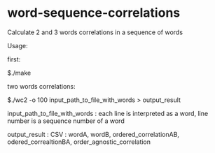 # word-sequence-correlations
Calculate 2 and 3 words correlations in a sequence of words

Usage:

first:

$./make

two words correlations:

$./wc2 -o 100 input_path_to_file_with_words > output_result

input_path_to_file_with_words : each line is interpreted as a word, line number is a sequence number of a word

output_result : CSV : wordA, wordB, ordered_correlationAB, odered_correaltionBA, order_agnostic_correlation

